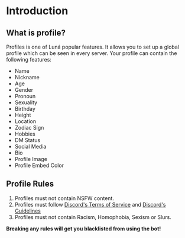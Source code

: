 # Introduction

## What is profile?

Profiles is one of Luná popular features. It allows you to set up a global profile which can be seen in every server. Your profile can contain the following features:

* Name
* Nickname
* Age
* Gender
* Pronoun
* Sexuality
* Birthday
* Height
* Location
* Zodiac Sign
* Hobbies
* DM Status
* Social Media
* Bio
* Profile Image
* Profile Embed Color

## Profile Rules

1. Profiles must not contain NSFW content.
2. Profiles must follow [Discord's Terms of Service](https://discord.com/terms) and [Discord's Guidelines](https://discord.com/guidelines)
3. Profiles must not contain Racism, Homophobia, Sexism or Slurs.

**Breaking any rules will get you blacklisted from using the bot!**

